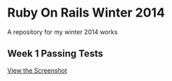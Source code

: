 Ruby On Rails Winter 2014
================================
A repository for my winter 2014 works


Week 1 Passing Tests
-------------------------
[View the Screenshot](https://www.dropbox.com/s/iw45ci2a00lam18/Screenshot%202014-01-14%2001.16.31.png)